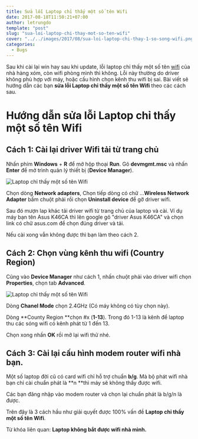 ```yaml
---
title: Sửa lỗi Laptop chỉ thấy một số tên Wifi
date: 2017-08-18T11:50:21+07:00
author: letrungdo
template: "post"
slug: "sua-loi-laptop-chi-thay-mot-so-ten-wifi"
cover: "../../images/2017/08/sua-loi-laptop-chi-thay-1-so-song-wifi.png"
categories:
  - Bugs
---
```


Sau khi cài lại win hay sau khi update, lỗi laptop chỉ thấy một số tên <a href="/tag/wifi/" target="_blank" rel="noopener">wifi</a> của nhà hàng xóm, còn wifi phòng mình thì không. Lỗi này thường do driver không phù hợp với máy, hoặc cấu hình chọn kênh thu wifi bị sai. Bài viết sẽ hướng dẫn các bạn **sửa lỗi Laptop chỉ thấy một số tên Wifi** theo các cách sau.

# Hướng dẫn sửa lỗi Laptop chỉ thấy một số tên Wifi

## Cách 1: Cài lại driver Wifi tải từ trang chủ

Nhấn phím **Windows** + **R** để mở hộp thoại **Run**. Gõ **devmgmt.msc** và nhấn **Enter** để mở trình quản lý thiết bị (**Device Manager**).

<img class="aligncenter size-full" src="/media/2017/08/wifi-chi-nhan-1-so-song.png" alt="Laptop chỉ thấy một số tên Wifi" />

Chọn dòng **Network adapters**, Chọn tiếp dòng có chữ ...**Wireless Network Adapter** bấm chuột phải rồi chọn **Uninstall device** để gỡ driver wifi.

Sau đó mượn lap khác tải driver wifi từ trang chủ của laptop và cài. Ví dụ máy bạn tên Asus K46CA thì lên google gõ "driver Asus K46CA" và chọn link có chữ asus.com để chọn đúng driver và tải.

Nếu cài xong vẫn không được thì bạn làm theo cách 2.

## Cách 2: Chọn vùng kênh thu wifi (Country Region)

Cũng vào **Device Manager** như cách 1, nhấn chuột phải vào driver wifi chọn **Properties**, chọn tab **Advanced**.

<img class="aligncenter size-full" src="/media/2017/08/wifi-chanel-mode.png" alt="Laptop chỉ thấy một số tên Wifi" />

Dòng **Chanel Mode** chọn 2.4GHz (Có máy không có tùy chọn này).

Dòng **County Region **chọn #x (**1-13**). Trong đó 1-13 là kênh để laptop thu các sóng wifi có kênh phát từ 1 đến 13.

Chọn xong nhấn **OK** rồi mở lại wifi thử nhé.

## Cách 3: Cài lại cấu hình modem router wifi nhà bạn.

Một số laptop đời cũ có card wifi chỉ hỗ trợ chuẩn **b/g**. Mà bộ phát wifi nhà bạn chỉ cài chuẩn phát là **n **thì máy sẽ không thấy được wifi.

Các bạn đăng nhập vào modem router và chọn lại chuẩn phát là b/g/n là được.

Trên đây là 3 cách hầu như giải quyết được 100% vấn đề **Laptop chỉ thấy một số tên Wifi**.

Từ khóa liên quan: **Laptop không bắt được wifi nhà mình.**
